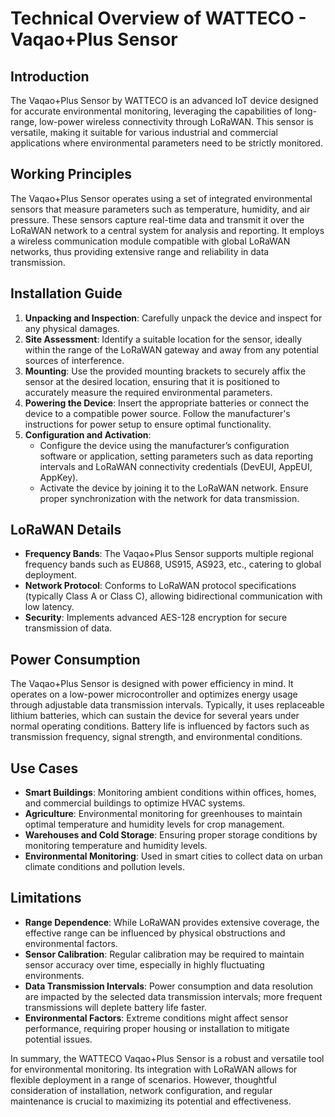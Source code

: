 # Technical Overview of WATTECO - Vaqao+Plus Sensor

## Introduction
The Vaqao+Plus Sensor by WATTECO is an advanced IoT device designed for accurate environmental monitoring, leveraging the capabilities of long-range, low-power wireless connectivity through LoRaWAN. This sensor is versatile, making it suitable for various industrial and commercial applications where environmental parameters need to be strictly monitored.

## Working Principles
The Vaqao+Plus Sensor operates using a set of integrated environmental sensors that measure parameters such as temperature, humidity, and air pressure. These sensors capture real-time data and transmit it over the LoRaWAN network to a central system for analysis and reporting. It employs a wireless communication module compatible with global LoRaWAN networks, thus providing extensive range and reliability in data transmission.

## Installation Guide
1. **Unpacking and Inspection**: Carefully unpack the device and inspect for any physical damages.
2. **Site Assessment**: Identify a suitable location for the sensor, ideally within the range of the LoRaWAN gateway and away from any potential sources of interference.
3. **Mounting**: Use the provided mounting brackets to securely affix the sensor at the desired location, ensuring that it is positioned to accurately measure the required environmental parameters.
4. **Powering the Device**: Insert the appropriate batteries or connect the device to a compatible power source. Follow the manufacturer's instructions for power setup to ensure optimal functionality.
5. **Configuration and Activation**:
   - Configure the device using the manufacturer’s configuration software or application, setting parameters such as data reporting intervals and LoRaWAN connectivity credentials (DevEUI, AppEUI, AppKey).
   - Activate the device by joining it to the LoRaWAN network. Ensure proper synchronization with the network for data transmission.

## LoRaWAN Details
- **Frequency Bands**: The Vaqao+Plus Sensor supports multiple regional frequency bands such as EU868, US915, AS923, etc., catering to global deployment.
- **Network Protocol**: Conforms to LoRaWAN protocol specifications (typically Class A or Class C), allowing bidirectional communication with low latency.
- **Security**: Implements advanced AES-128 encryption for secure transmission of data.

## Power Consumption
The Vaqao+Plus Sensor is designed with power efficiency in mind. It operates on a low-power microcontroller and optimizes energy usage through adjustable data transmission intervals. Typically, it uses replaceable lithium batteries, which can sustain the device for several years under normal operating conditions. Battery life is influenced by factors such as transmission frequency, signal strength, and environmental conditions.

## Use Cases
- **Smart Buildings**: Monitoring ambient conditions within offices, homes, and commercial buildings to optimize HVAC systems.
- **Agriculture**: Environmental monitoring for greenhouses to maintain optimal temperature and humidity levels for crop management.
- **Warehouses and Cold Storage**: Ensuring proper storage conditions by monitoring temperature and humidity levels.
- **Environmental Monitoring**: Used in smart cities to collect data on urban climate conditions and pollution levels.

## Limitations
- **Range Dependence**: While LoRaWAN provides extensive coverage, the effective range can be influenced by physical obstructions and environmental factors.
- **Sensor Calibration**: Regular calibration may be required to maintain sensor accuracy over time, especially in highly fluctuating environments.
- **Data Transmission Intervals**: Power consumption and data resolution are impacted by the selected data transmission intervals; more frequent transmissions will deplete battery life faster.
- **Environmental Factors**: Extreme conditions might affect sensor performance, requiring proper housing or installation to mitigate potential issues.

In summary, the WATTECO Vaqao+Plus Sensor is a robust and versatile tool for environmental monitoring. Its integration with LoRaWAN allows for flexible deployment in a range of scenarios. However, thoughtful consideration of installation, network configuration, and regular maintenance is crucial to maximizing its potential and effectiveness.